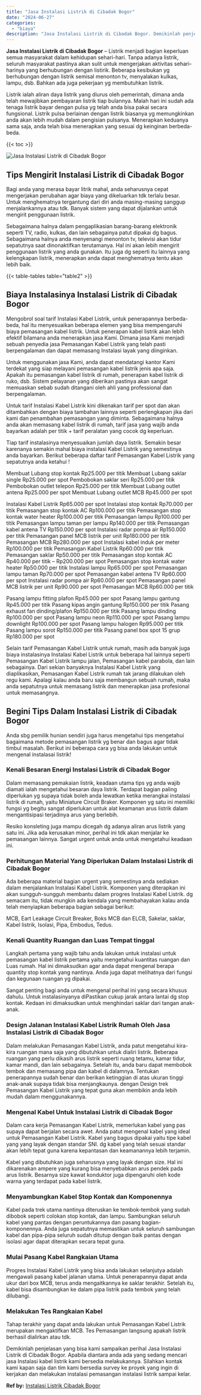 ```yaml
---
title: "Jasa Instalasi Listrik di Cibadak Bogor"
date: "2024-06-27"
categories: 
  - "biaya"
description: "Jasa Instalasi Listrik di Cibadak Bogor. Demikinlah penjelasan yang bisa kami sampaikan perihal Jasa Instalasi Listrik di Cibadak Bogor. Apabila diantara and..."
---
```


**Jasa Instalasi Listrik di Cibadak Bogor** – Listrik menjadi bagian keperluan semua masyarakat dalam kehidupan sehari-hari. Tanpa adanya listrik, seluruh masyarakat pastinya akan sulit untuk mengerjakan aktivitas sehari-harinya yang berhubungan dengan listirik. Beberapa kesibukan yg berhubungan dengan listrik semisal menonton tv, menyalakan kulkas, lampu, dsb. Bahkan ada juga pekerjaan yg membutuhkan listrik.

Listrik ialah aliran daya listrik yang diurus oleh pemerintah, dimana anda telah mewajibkan pembayaran listrik tiap bulannya. Malah hari ini sudah ada tenaga listrik bayar dengan pulsa yg telah anda bisa pakai secara fungsional. Listrik pulsa berlainan dengan listrik biasanya yg memungkinkan anda akan lebih mudah dalam pengisian pulsanya. Menerapkan keduanya sama saja, anda telah bisa menerapkan yang sesuai dg keinginan berbeda-beda.

{{< toc >}}

![Jasa Instalasi Listrik di Cibadak Bogor](/images/instalasi-listrik-murah07.png)

## Tips Mengirit Instalasi Listrik di Cibadak Bogor

Bagi anda yang merasa bayar litrik mahal, anda seharusnya cepat mengerjakan perubahan agar biaya yang dikeluarkan tdk terlalu besar. Untuk menghematnya tergantung dari diri anda masing-masing sanggup menjalankannya atau tdk. Banyak sistem yang dapat dijalankan untuk mengirit penggunaan listrik.

Sebagaimana halnya dalam pengaplikasian barang-barang elektronik seperti TV, radio, kulkas, dan lain sebagainya patut dipakai dg bagus. Sebagaimana halnya anda menyenangi menonton tv, televisi akan tidur sepatutnya saat dinonaktifkan terutamanya. Hal ini akan lebih mengirit penggunaan listrik yang anda gunakan. Itu juga dg seperti itu lainnya yang kelengkapan listrik, menerapkan anda dapat menghematnya tentu akan lebih baik.

{{< table-tables table="table2" >}}

## Biaya Instalasinya Instalasi Listrik di Cibadak Bogor

Mengobrol soal tarif Instalasi Kabel Listrik, untuk penerapannya berbeda-beda, hal itu menyesuaikan beberapa elemen yang bisa mempengaruhi biaya pemasangan kabel listrik. Untuk penerapan kabel listrik akan lebih efektif bilamana anda menerapkan jasa Kami. Dimana jasa Kami menjadi sebuah penyedia jasa Pemasangan Kabel Listrik yang telah pasti berpengalaman dan dapat memasang Instalasi layak yang diinginkan.

Untuk menggunakan jasa Kami, anda dapat mendatangi kantor Kami terdekat yang siap melayani pemasangan kabel listrik jenis apa saja. Apakah itu pemasangan kabel listrik di rumah, penerapan kabel listrik di ruko, dsb. Sistem pelayanan yang diberikan pastinya akan sangat memuaskan sebab sudah ditangani oleh ahli yang professional dan berpengalaman.

Untuk tarif Instalasi Kabel Listrik kini dikenakan tarif per spot dan akan ditambahkan dengan biaya tambahan lainnya seperti perlengkapan jika dari kami dan penambahan pemasangan yang diminta. Sebagaimana halnya anda akan memasang kabel listrik di rumah, tarif jasa yang wajib anda bayarkan adalah per titik + tarif peralatan yang cocok dg keperluan.

Tiap tarif instalasinya menyesuaikan jumlah daya listrik. Semakin besar karenanya semakin mahal biaya instalasi Kabel Listrik yang semestinya anda bayarkan. Berikut beberapa daftar tarif Pemasangan Kabel Listrik yang sepatutnya anda ketahui !

Membuat Lubang stop kontak Rp25.000 per titik Membuat Lubang saklar single Rp25.000 per spot Pembobokan saklar seri Rp25.000 per titik Pembobokan outlet telepon Rp25.000 per titik Membuat Lubang outlet antena Rp25.000 per spot Membuat Lubang outlet MCB Rp45.000 per spot

Instalasi Kabel Listrik Rp65.000 per spot Instalasi stop kontak Rp70.000 per titik Pemasangan stop kontak AC Rp100.000 per titik Pemasangan stop kontak water heater Rp100.000 per titik Pemasangan lampu Rp100.000 per titik Pemasangan lampu taman per lampu Rp140.000 per titik Pemasangan kabel antena TV Rp150.000 per spot Instalasi radar pompa air Rp150.000 per titik Pemasangan panel MCB listrik per unit Rp180.000 per titik Pemasangan MCB Rp280.000 per spot Instalasi kabel induk per meter Rp100.000 per titik Pemasangan Kabel Listrik Rp60.000 per titik Pemasangan saklar Rp50.000 per titik Pemasangan stop kontak AC Rp40.000 per titik – Rp200.000 per spot Pemasangan stop kontak water heater Rp50.000 per titik Instalasi lampu Rp65.000 per spot Pemasangan lampu taman Rp70.000 per spot Pemasangan kabel antena TV Rp60.000 per spot Instalasi radar pompa air Rp60.000 per spot Pemasangan panel MCB listrik per unit Rp90.000 per spot Pemasangan MCB Rp60.000 per titik

Pasang lampu fitting plafon Rp45.000 per spot Pasang lampu gantung Rp45.000 per titik Pasang kipas angin gantung Rp150.000 per titik Pasang exhaust fan dinding/plafon Rp150.000 per titik Pasang lampu dinding Rp100.000 per spot Pasang lampu neon Rp110.000 per spot Pasang lampu downlight Rp100.000 per spot Pasang lampu halogen Rp95.000 per titik Pasang lampu sorot Rp150.000 per titik Pasang panel box spot 15 grup Rp180.000 per spot

Selain tarif Pemasangan Kabel Listrik untuk rumah, masih ada banyak juga biaya instalasinya Instalasi Kabel Listrik untuk beberapa hal lainnya seperti Pemasangan Kabel Listrik lampu jalan, Pemasangan kabel parabola, dan lain sebagainya. Dari sekian banyaknya Instalasi Kabel Listrik yang diaplikasikan, Pemasangan Kabel Listrik rumah tak jarang dilakukan oleh regu kami. Apalagi kalau anda baru saja membangun sebuah rumah, maka anda sepatutnya untuk memasang listrik dan menerapkan jasa profesional untuk memasangnya.

## Begini Tips Dalam Instalasi Listrik di Cibadak Bogor


Anda sbg pemilik hunian sendiri juga harus mengetahui tips mengetahui bagaimana metode pemasangan listrik yg benar dan bagus agar tidak timbul masalah. Berikut ini beberapa cara yg bisa anda lakukan untuk mengenal instalasai listrik!

### Kenali Besaran Energi Instalasi Listrik di Cibadak Bogor

Dalam memasang pemakaian listrik, keadaan utama tips yg anda wajib diamati ialah mengetahui besaran daya listrik. Terdapat bagian paling diperlukan yg supaya tidak boleh anda lewatkan ketika merangkai instalasi listrik di rumah, yaitu Miniature Circuit Braker. Komponen yg satu ini memiliki fungsi yg begitu sangat diperlukan untuk alat keamanan arus listrik dalam mengantisipasi terjadinya arus yang berlebih.

Resiko konsleting juga mampu dicegah dg adanya aliran arus listrik yang satu ini. Jika ada kerusakan minor, perihal ini tdk akan menjalar ke pemasangan lainnya. Sangat urgent untuk anda untuk mengetahui keadaan ini.

### Perhitungan Material Yang Diperlukan Dalam Instalasi Listrik di Cibadak Bogor

Ada beberapa material bagian urgent yang semestinya anda sediakan dalam menjalankan Instalasi Kabel Listrik. Komponen yang diterapkan ini akan sungguh-sungguh membantu dalam progres Instalasi Kabel Listrik. dg semacam itu, tidak mungkin ada kendala yang membahayakan kalau anda telah menyiapkan beberapa bagian sebagai berikut:

MCB, Eart Leakage Circuit Breaker, Boks MCB dan ELCB, Sakelar, saklar, Kabel listrik, Isolasi, Pipa, Embodus, Tedus.

### Kenali Quantity Ruangan dan Luas Tempat tinggal

Langkah pertama yang wajib tahu anda lakukan untuk instalasi untuk pemasangan kabel listrik pertama yaitu mengetahui kuantitas ruangan dan Luas rumah. Hal ini dimaksudkan agar anda dapat mengenal berapa quantity stop kontak yang nantinya. Anda juga dapat melihatnya dari fungsi dan kegunaan ruangan yg dipakai.

Sangat penting bagi anda untuk mengenal perihal ini yang secara khusus dahulu. Untuk instalasinyanya diPastikan cukup jarak antara lantai dg stop kontak. Kedaan ini dimaksudkan untuk menghindari saklar dari tangan anak-anak.

### Design Jalanan Instalasi Kabel Listrik Rumah Oleh Jasa Instalasi Listrik di Cibadak Bogor

Dalam melakukan Pemasangan Kabel Listrik, anda patut mengetahui kira-kira ruangan mana saja yang dibutuhkan untuk dialiri listrik. Beberapa ruangan yang perlu dikasih arus listrik seperti ruang tetamu, kamar tidur, kamar mandi, dan lain sebagainya. Setelah itu, anda baru dapat membobok tembok dan memasang pipa dan kabel di dalamnya. Tentukan penerapannya sudah benar dan berikan ketinggian di atas ukuran tinggi anak-anak supaya tidak bisa menjangkaunya. dengan Design trek Pemasangan Kabel Listrik yang tepat guna akan membikin anda lebih mudah dalam menggunakannya.

### Mengenal Kabel Untuk Instalasi Listrik di Cibadak Bogor

Dalam cara kerja Pemasangan Kabel Listrik, memerlukan kabel yang pas supaya dapat berjalan secara awet. Anda patut mengenal kabel yang ideal untuk Pemasangan Kabel Listrik. Kabel yang bagus dipakai yaitu tipe kabel yang yang layak dengan standar SNI. dg kabel yang telah sesuai standar akan lebih tepat guna karena kepantasan dan keamanannya lebih terjamin.

Kabel yang dibutuhkan juga seharusnya yang layak dengan size. Hal ini dikarenakan ampere yang kurang bisa menyebabkan arus pendek pada arus listrik. Besarnya size kawat konduktor juga dipengaruhi oleh kode warna yang terdapat pada kabel listrik.

### Menyambungkan Kabel Stop Kontak dan Komponennya

Kabel pada trek utama nantinya diteruskan ke tembok-tembok yang sudah dibobok seperti colokan stop kontak, dan lampu. Sambungkan seluruh kabel yang pantas dengan peruntukannya dan pasang bagian-komponennya. Anda juga sepatutnya memastikan untuk seluruh sambungan kabel dan pipa-pipa seluruh sudah ditutup dengan baik pantas dengan isolasi agar dapat diterapkan secara tepat guna.

### Mulai Pasang Kabel Rangkaian Utama

Progres Instalasi Kabel Listrik yang bisa anda lakukan selanjutya adalah mengawali pasang kabel jalanan utama. Untuk penerapannya dapat anda ukur dari box MCB, terus anda mengaitkannya ke saklar terakhir. Setelah itu, kabel bisa disambungkan ke dalam pipa listrik pada tembok yang telah dilubangi.

### Melakukan Tes Rangkaian Kabel

Tahap terakhir yang dapat anda lakukan untuk Pemasangan Kabel Listrik merupakan mengaktifkan MCB. Tes Pemasangan langsung apakah listrik berhasil dialirkan atau tdk.

Demikinlah penjelasan yang bisa kami sampaikan perihal Jasa Instalasi Listrik di Cibadak Bogor. Apabila diantara anda ada yang sedang mencari jasa Instalasi kabel listrik kami bersedia melakukannya. Silahkan kontak kami kapan saja dan tim kami bersedia survey ke proyek yang ingin di kerjakan dan melakukan instalasi pemasangan instalasi listrik sampai kelar.

**Ref by:** [Instalasi Listrik Cibadak Bogor](https://id.wikipedia.org/wiki/Instalasi)
